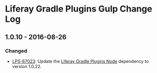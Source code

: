 # Liferay Gradle Plugins Gulp Change Log

## 1.0.10 - 2016-08-26

### Changed
- [LPS-67023]: Update the [Liferay Gradle Plugins Node] dependency to version
1.0.22.

[Liferay Gradle Plugins Node]: https://github.com/liferay/liferay-portal/tree/master/modules/sdk/gradle-plugins-node
[LPS-67023]: https://issues.liferay.com/browse/LPS-67023